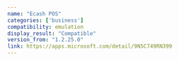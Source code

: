 ```yaml
---
name: "Ecash POS"
categories: ['business']
compatibility: emulation
display_result: "Compatible"
version_from: "1.2.25.0"
link: https://apps.microsoft.com/detail/9N5C749RN399
---
```

